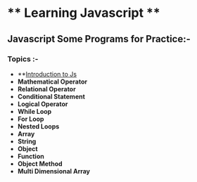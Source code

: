 # ** Learning Javascript **
## Javascript Some Programs for Practice:-
### Topics :-
- **[Introduction to Js](https://github.com/hrishipawar24/Learning_Javascript/tree/main/Introduction%20to%20JS%20(Variables-and-Data-Types))
- **Mathematical Operator**
- **Relational Operator**
- **Conditional Statement**
- **Logical Operator**
- **While Loop**
- **For Loop**
- **Nested Loops**
- **Array**
- **String**
- **Object**
- **Function**
- **Object Method**
- **Multi Dimensional Array**
